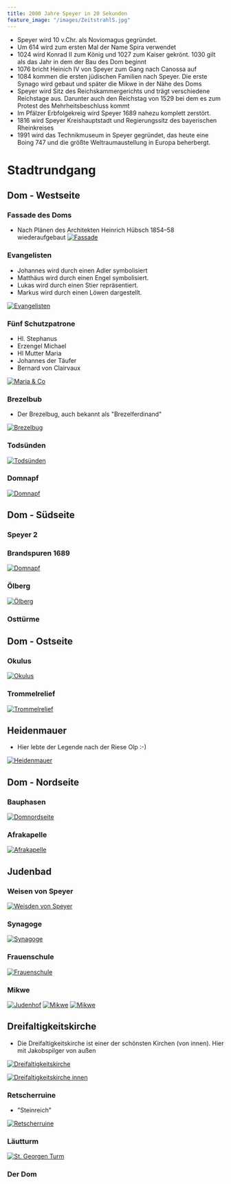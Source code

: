 ```yaml
---
title: 2000 Jahre Speyer in 20 Sekunden
feature_image: "/images/ZeitstrahlS.jpg"
---
```



* Speyer wird 10 v.Chr. als Noviomagus gegründet.
* Um 614 wird zum ersten Mal der Name Spira verwendet
* 1024 wird Konrad II zum König und 1027 zum Kaiser gekrönt. 1030 gilt als das Jahr in dem der Bau des Dom beginnt
* 1076 bricht Heinich IV von Speyer zum Gang nach Canossa auf
* 1084 kommen die ersten jüdischen Familien nach Speyer. Die erste Synago wird gebaut und später die Mikwe in der Nähe des Doms
* Speyer wird Sitz des Reichskammergerichts und trägt verschiedene Reichstage aus. Darunter auch den Reichstag von 1529 bei dem es zum Protest des Mehrheitsbeschluss kommt
* Im Pfälzer Erbfolgekreig wird Speyer 1689 nahezu komplett zerstört.
* 1816 wird Speyer Kreishauptstadt und Regierungssitz des bayerischen Rheinkreises
* 1991 wird das Technikmuseum in Speyer gegründet, das heute eine Boing 747 und die größte Weltraumaustellung in Europa beherbergt.

# Stadtrundgang

## Dom - Westseite
### Fassade des Doms
* Nach Plänen des Architekten Heinrich Hübsch 1854–58 wiederaufgebaut
[![Fassade](/images/20240319_175130%20(Small).jpg)](/images/20240319_175130.jpg)

### Evangelisten
* Johannes wird durch einen Adler symbolisiert
* Matthäus wird durch einen Engel symbolisiert.
* Lukas wird durch einen Stier repräsentiert.
* Markus wird durch einen Löwen dargestellt.

[![Evangelisten](/images/20231230_150947%20(Small).jpg)](/images/20231230_150947.jpg)


### Fünf Schutzpatrone 
* Hl. Stephanus
* Erzengel Michael
* Hl Mutter Maria
* Johannes der Täufer 
* Bernard von Clairvaux

[![Maria & Co](/images/20231230_150940%20(Small).jpg)](/images/20231230_150940.jpg)

### Brezelbub
* Der Brezelbug, auch bekannt als "Brezelferdinand"

[![Brezelbug](/images/20231230_151010%20(Small).jpg)](/images/20231230_151010.jpg)

### Todsünden
[![Todsünden](/images/20231230_151055%20(Small).jpg)](/images/20231230_151055.jpg)

### Domnapf
[![Domnapf](/images/20240303_163139%20(Small).jpg)](/images/20240303_163139.jpg)

## Dom - Südseite
### Speyer 2
### Brandspuren 1689
[![Domnapf](/images/Brandspuren%20(Small).jpg)](/images/Brandspuren.jpg)


### Ölberg
[![Ölberg](/images/Oelberg%20(Small).jpg)](/images/Oelberg.jpg)

### Osttürme

## Dom - Ostseite
### Okulus
[![Okulus](/images/20211107_165047%20(Small).jpg)](/images/20211107_165047.jpg)

### Trommelrelief
[![Trommelrelief](/images/P1110705%20(1)%20(Small).jpg)](/images/P1110705%20(1).jpg)

## Heidenmauer
* Hier lebte der Legende nach der Riese Olp :-)

[![Heidenmauer](/images/20240225_131543%20(Small).jpg)](/images/20240225_131543.jpg)

## Dom - Nordseite
### Bauphasen
[![Domnordseite](/images/Domnordseite%20(Small).jpg)](/images/Domnordseite.jpg)

### Afrakapelle
[![Afrakapelle](/images/20211107_165452%20(Small).jpg)](/images/20211107_165452.jpg)

## Judenbad
### Weisen von Speyer
[![Weisden von Speyer](/images/20240530_115624937_iOS%20(Small).jpg)](/images/20240530_115624937_iOS.jpg)

### Synagoge
[![Synagoge](/images/20240330_150140%20(Small).jpg)](/images/20240330_150140.jpg)

### Frauenschule
[![Frauenschule](/images/20240330_150138%20(Small).jpg)](/images/20240330_150138.jpg)

### Mikwe
[![Judenhof](/images/Judenhof1%20(Small).jpg)](/images/Judenhof1.jpg)
[![Mikwe](/images/Mikwe1%20(Large).jpg)](/images/Mikwe1.jpg)
[![Mikwe](/images/Mikwe2%20(Large).jpg)](/images/Mikwe2.jpg)

## Dreifaltigkeitskirche
* Die Dreifaltigkeitskirche ist einer der schönsten Kirchen (von innen). Hier mit Jakobspilger von außen

[![Dreifaltigkeitskirche](/images/DFK%20(Small).jpg)](/images/DFK.jpg)

[![Dreifaltigkeitskirche innen](/images/DFKi%20(Small).jpg)](/images/DFKi.jpg)

### Retscherruine
* "Steinreich"

[![Retscherruine](/images/Retscherruine%20(Small).jpg)](/images/Retscherruine.jpg)

### Läutturm
[![St. Georgen Turm](/images/StGeorgenTurm%20(Small).jpg)](/images/StGeorgenTurm.jpg)

### Der Dom
